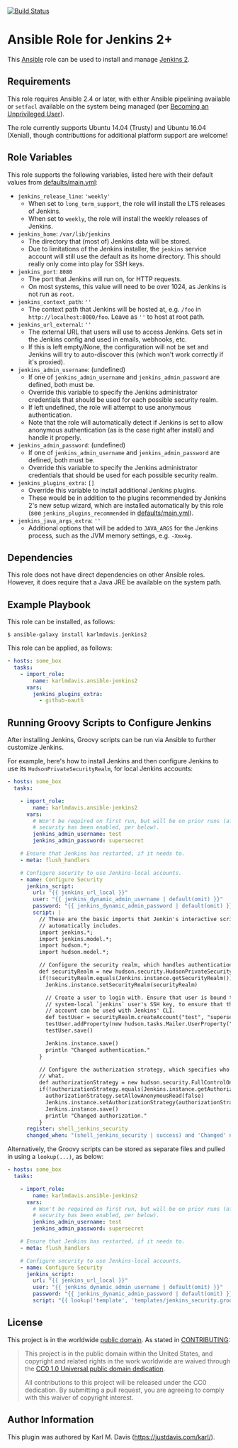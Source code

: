 [![Build Status](https://travis-ci.org/karlmdavis/ansible-role-jenkins2.svg?branch=master)](https://travis-ci.org/karlmdavis/ansible-role-jenkins2)

Ansible Role for Jenkins 2+
===========================

This [Ansible](https://www.ansible.com/) role can be used to install and manage [Jenkins 2](https://jenkins.io/2.0/).

Requirements
------------

This role requires Ansible 2.4 or later, with either Ansible pipelining available or `setfacl` available on the system being managed (per [Becoming an Unprivileged User](http://docs.ansible.com/ansible/latest/become.html#becoming-an-unprivileged-user)).

The role currently supports Ubuntu 14.04 (Trusty) and Ubuntu 16.04 (Xenial), though contributtions for additional platform support are welcome!

Role Variables
--------------

This role supports the following variables, listed here with their default values from [defaults/main.yml](defaults/main.yml):

* `jenkins_release_line`: `'weekly'`
    * When set to `long_term_support`, the role will install the LTS releases of Jenkins.
    * When set to `weekly`, the role will install the weekly releases of Jenkins.
* `jenkins_home`: `/var/lib/jenkins`
    * The directory that (most of) Jenkins data will be stored.
    * Due to limitations of the Jenkins installer, the `jenkins` service account will still use the default as its home directory. This should really only come into play for SSH keys.
* `jenkins_port`: `8080`
    * The port that Jenkins will run on, for HTTP requests.
    * On most systems, this value will need to be over 1024, as Jenkins is not run as `root`.
* `jenkins_context_path`: `''`
    * The context path that Jenkins will be hosted at, e.g. `/foo` in `http://localhost:8080/foo`. Leave as `''` to host at root path.
* `jenkins_url_external`: `''`
    * The external URL that users will use to access Jenkins. Gets set in the Jenkins config and used in emails, webhooks, etc.
    * If this is left empty/None, the configuration will not be set and Jenkins will try to auto-discover this (which won't work correctly if it's proxied).
* `jenkins_admin_username`: (undefined)
    * If one of `jenkins_admin_username` and `jenkins_admin_password` are defined, both must be.
    * Override this variable to specify the Jenkins administrator credentials that should be used for each possible security realm.
    * If left undefined, the role will attempt to use anonymous authentication.
    * Note that the role will automatically detect if Jenkins is set to allow anonymous authentication (as is the case right after install) and handle it properly.
* `jenkins_admin_password`: (undefined)
    * If one of `jenkins_admin_username` and `jenkins_admin_password` are defined, both must be.
    * Override this variable to specify the Jenkins administrator credentials that should be used for each possible security realm.
* `jenkins_plugins_extra`: `[]`
    * Override this variable to install additional Jenkins plugins.
    * These would be in addition to the plugins recommended by Jenkins 2's new setup wizard, which are installed automatically by this role (see `jenkins_plugins_recommended` in [defaults/main.yml](defaults/main.yml)).
* `jenkins_java_args_extra`: `''`
    * Additional options that will be added to `JAVA_ARGS` for the Jenkins process, such as the JVM memory settings, e.g. `-Xmx4g`.

Dependencies
------------

This role does not have direct dependencies on other Ansible roles. However, it does require that a Java JRE be available on the system path.

Example Playbook
----------------

This role can be installed, as follows:

    $ ansible-galaxy install karlmdavis.jenkins2

This role can be applied, as follows:

```yaml
- hosts: some_box
  tasks:
    - import_role:
        name: karlmdavis.ansible-jenkins2
      vars:
        jenkins_plugins_extra:
          - github-oauth
```

## Running Groovy Scripts to Configure Jenkins

After installing Jenkins, Groovy scripts can be run via Ansible to further customize Jenkins.

For example, here's how to install Jenkins and then configure Jenkins to use its `HudsonPrivateSecurityRealm`, for local Jenkins accounts:

```yaml
- hosts: some_box
  tasks:

    - import_role:
        name: karlmdavis.ansible-jenkins2
      vars:
        # Won't be required on first run, but will be on prior runs (after
        # security has been enabled, per below).
        jenkins_admin_username: test
        jenkins_admin_password: supersecret

    # Ensure that Jenkins has restarted, if it needs to.
    - meta: flush_handlers

    # Configure security to use Jenkins-local accounts.
    - name: Configure Security
      jenkins_script:
        url: "{{ jenkins_url_local }}"
        user: "{{ jenkins_dynamic_admin_username | default(omit) }}"
        password: "{{ jenkins_dynamic_admin_password | default(omit) }}"
        script: |
          // These are the basic imports that Jenkin's interactive script console
          // automatically includes.
          import jenkins.*;
          import jenkins.model.*;
          import hudson.*;
          import hudson.model.*;

          // Configure the security realm, which handles authentication.
          def securityRealm = new hudson.security.HudsonPrivateSecurityRealm(false)
          if(!securityRealm.equals(Jenkins.instance.getSecurityRealm())) {
            Jenkins.instance.setSecurityRealm(securityRealm)

            // Create a user to login with. Ensure that user is bound to the
            // system-local `jenkins` user's SSH key, to ensure that this
            // account can be used with Jenkins' CLI.
            def testUser = securityRealm.createAccount("test", "supersecret")
            testUser.addProperty(new hudson.tasks.Mailer.UserProperty("foo@example.com"));
            testUser.save()

            Jenkins.instance.save()
            println "Changed authentication."
          }

          // Configure the authorization strategy, which specifies who can do
          // what.
          def authorizationStrategy = new hudson.security.FullControlOnceLoggedInAuthorizationStrategy()
          if(!authorizationStrategy.equals(Jenkins.instance.getAuthorizationStrategy())) {
            authorizationStrategy.setAllowAnonymousRead(false)
            Jenkins.instance.setAuthorizationStrategy(authorizationStrategy)
            Jenkins.instance.save()
            println "Changed authorization."
          }
      register: shell_jenkins_security
      changed_when: "(shell_jenkins_security | success) and 'Changed' not in shell_jenkins_security.stdout"
```

Alternatively, the Groovy scripts can be stored as separate files and pulled in using a `lookup(...)`, as below:

```yaml
- hosts: some_box
  tasks:

    - import_role:
        name: karlmdavis.ansible-jenkins2
      vars:
        # Won't be required on first run, but will be on prior runs (after
        # security has been enabled, per below).
        jenkins_admin_username: test
        jenkins_admin_password: supersecret

    # Ensure that Jenkins has restarted, if it needs to.
    - meta: flush_handlers

    # Configure security to use Jenkins-local accounts.
    - name: Configure Security
      jenkins_script:
        url: "{{ jenkins_url_local }}"
        user: "{{ jenkins_dynamic_admin_username | default(omit) }}"
        password: "{{ jenkins_dynamic_admin_password | default(omit) }}"
        script: "{{ lookup('template', 'templates/jenkins_security.groovy.j2') }}"
```

License
-------

This project is in the worldwide [public domain](LICENSE.md). As stated in [CONTRIBUTING](CONTRIBUTING.md):

> This project is in the public domain within the United States, and copyright and related rights in the work worldwide are waived through the [CC0 1.0 Universal public domain dedication](https://creativecommons.org/publicdomain/zero/1.0/).
>
> All contributions to this project will be released under the CC0 dedication. By submitting a pull request, you are agreeing to comply with this waiver of copyright interest.

Author Information
------------------

This plugin was authored by Karl M. Davis (https://justdavis.com/karl/).

